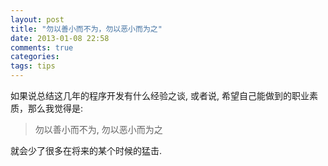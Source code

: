 ```yaml
---
layout: post
title: "勿以善小而不为，勿以恶小而为之"
date: 2013-01-08 22:58
comments: true
categories: 
tags: tips
---
```

如果说总结这几年的程序开发有什么经验之谈, 或者说, 希望自己能做到的职业素质，那么我觉得是:

>勿以善小而不为, 勿以恶小而为之

就会少了很多在将来的某个时候的猛击.
